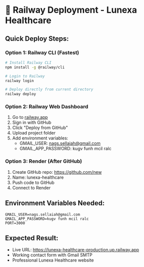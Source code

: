 # 🚂 Railway Deployment - Lunexa Healthcare

## Quick Deploy Steps:

### Option 1: Railway CLI (Fastest)
```bash
# Install Railway CLI
npm install -g @railway/cli

# Login to Railway
railway login

# Deploy directly from current directory
railway deploy
```

### Option 2: Railway Web Dashboard
1. Go to [railway.app](https://railway.app)
2. Sign in with GitHub
3. Click "Deploy from GitHub" 
4. Upload project folder
5. Add environment variables:
   - GMAIL_USER: nags.sellaiah@gmail.com
   - GMAIL_APP_PASSWORD: kugv funh mcil ralc

### Option 3: Render (After GitHub)
1. Create GitHub repo: https://github.com/new
2. Name: lunexa-healthcare
3. Push code to GitHub
4. Connect to Render

## Environment Variables Needed:
```
GMAIL_USER=nags.sellaiah@gmail.com
GMAIL_APP_PASSWORD=kugv funh mcil ralc
PORT=3000
```

## Expected Result:
- Live URL: https://lunexa-healthcare-production.up.railway.app
- Working contact form with Gmail SMTP
- Professional Lunexa Healthcare website